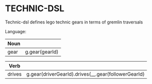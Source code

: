 # TECHNIC-DSL

Technic-dsl defines lego technic gears in terms of gremlin traversals

Language:

| Noun |                |
|------|----------------|
| gear | g.gear(gearId) |

| Verb   |                                                     |
|--------|-----------------------------------------------------|
| drives | g.gear(driverGearId).drives(__.gear(followerGearId) |
